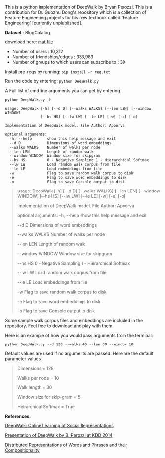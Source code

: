 This is a python implementation of DeepWalk by Bryan Perozzi. This is a contribution for Dr. Guozhu Dong's repository which is a collection of Feature Engineering projects for his new textbook called 'Feature Engineering' [currently unplublished]. 

**Dataset** : BlogCatalog 

download here:
[mat file](http://leitang.net/code/social-dimension/data/blogcatalog.mat)

- Number of users : 10,312
- Number of friendships/edges : 333,983
- Number of groups to which users can subscribe to : 39

Install pre-reqs by running: 
`pip install -r req.txt`


Run the code by entering: 
`python DeepWalk.py`


A Full list of cmd line arguments you can get by entering 
```
python DeepWalk.py -h
```

```
usage: DeepWalk [-h] [--d D] [--walks WALKS] [--len LEN] [--window WINDOW]
                [--hs HS] [--lw LW] [--le LE] [-w] [-e] [-o]

Implementation of DeepWalk model. File Author: Apoorva

optional arguments:
  -h, --help       show this help message and exit
  --d D            Dimensions of word embeddings
  --walks WALKS    Number of walks per node
  --len LEN        Length of random walk
  --window WINDOW  Window size for skipgram
  --hs HS          0 - Negative Sampling 1 - Hierarchical Softmax
  --lw LW          Load random walk corpus from file
  --le LE          Load embeddings from file
  -w               Flag to save random walk corpus to disk
  -e               Flag to save word embeddings to disk
  -o               Flag to save Console output to disk
```

>usage: DeepWalk [-h] [--d D] [--walks WALKS] [--len LEN] [--window WINDOW]
>                [--hs HS] [--lw LW] [--le LE] [-w] [-e] [-o]
>
>Implementation of DeepWalk model. File Author: Apoorva
>
>
>optional arguments:
>  -h, --help       show this help message and exit
>
>  --d D            Dimensions of word embeddings
>
>  --walks WALKS    Number of walks per node
>
>  --len LEN        Length of random walk
>
>  --window WINDOW  Window size for skipgram
>
>  --hs HS          0 - Negative Sampling 1 - Hierarchical Softmax
>
>  --lw LW          Load random walk corpus from file
>
>  --le LE          Load embeddings from file
>
>  -w               Flag to save random walk corpus to disk
>
>  -e               Flag to save word embeddings to disk
>
>  -o               Flag to save Console output to disk


Some sample walk corpus files and embeddings are included in the repository. Feel free to download and play with them.


Here is an example of how you would pass arguments from the terminal:
```
python DeepWalk.py --d 128 --walks 40 --len 80 --window 10 
```
Default values are used if no arguments are passed. Here are the default parameter values:
>Dimensions = 128
>
>Walks per node = 10
>
>Walk length = 30
>
>Window size for skip-gram = 5
>
>Heirarchical Softmax = True



 
**References:**

[DeepWalk: Online Learning of Social Representations](http://dl.acm.org/citation.cfm?id=2623732)

[Presentation of DeepWalk by B. Perozzi at KDD 2014](https://www.youtube.com/watch?v=n12HS-24CtA)

[Distributed Representations of Words and Phrases and their Compositionality](http://papers.nips.cc/paper/5021-distributed-representations-of-words-andphrases)